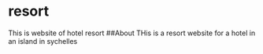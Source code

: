 # resort
This is website of hotel resort
##About
THis is a resort website for a hotel in an island in sychelles
